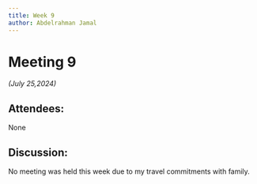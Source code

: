 ```yaml
---
title: Week 9
author: Abdelrahman Jamal
---
```

<!--
SPDX-License-Identifier: CC-BY-SA-4.0

SPDX-FileCopyrightText: 2024 Abdelrahman Jamal <abdelrahmanjamal5565@gmail.com>
-->

# Meeting 9

*(July 25,2024)*

## Attendees:
None

## Discussion:
No meeting was held this week due to my travel commitments with family.



